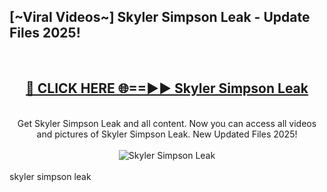 <h2>[~Viral Videos~] Skyler Simpson Leak - Update Files 2025!</h2>
<br>
<div align="center">
<h2><a href="https://betterlinks.top/A2PfLJ" rel="nofollow">🔴 CLICK HERE 🌐==►► Skyler Simpson Leak</a></h2>
<br>
Get Skyler Simpson Leak and all content. Now you can access all videos and pictures of Skyler Simpson Leak. New Updated Files 2025!
<br>
<br>
<a href="https://betterlinks.top/A2PfLJ" rel="nofollow" data-target="animated-image.originalLink"><img src="https://i.ibb.co.com/WyWwxjT/player-gif2.gif" alt="Skyler Simpson Leak" style="max-width: 100%; display: inline-block;" data-target="animated-image.originalImage"></a>
</div>
<br>
skyler simpson leak